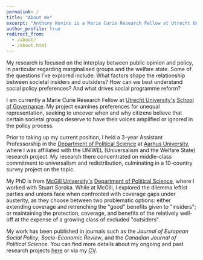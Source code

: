 ```yaml
---
permalink: /
title: "About me"
excerpt: "Anthony Kevins is a Marie Curie Research Fellow at Utrecht University's School of Governance. His research is focused on the interplay between public opinion and policy, in particular regarding marginalised groups and the welfare state."
author_profile: true
redirect_from: 
  - /about/
  - /about.html
---
```


My research is focused on the interplay between public opinion and policy, in particular regarding marginalised groups and the welfare state. Some of the questions I've explored include: What factors shape the relationship between societal insiders and outsiders? How can we best understand social policy preferences? And what drives social programme reform? 

I am currently a Marie Curie Research Fellow at [Utrecht University's](https://www.uu.nl/en/) [School of Governance](https://www.uu.nl/en/organisation/utrecht-university-school-of-governance). My project examines preferences for unequal representation, seeking to uncover when and why citizens believe that certain societal groups deserve to have their voices amplified or ignored in the policy process.

Prior to taking up my current position, I held a 3-year Assistant Professorship in the [Department of Political Science](http://ps.au.dk/en/) at [Aarhus University](http://au.dk/en/), where I was affiliated with the UNIWEL (Universalism and the Welfare State) research project. My research there concentrated on middle-class commitment to universalism and redistribution, culminating in a 10-country survey project on the topic.

My PhD is from [McGill University's](http://www.mcgill.ca/) [Department of Political Science](http://www.mcgill.ca/politicalscience/), where I worked with Stuart Soroka. While at McGill, I explored the dilemma leftist parties and unions face when confronted with coverage gaps under austerity, as they choose between two problematic options: either extending coverage and retrenching the "good" benefits given to "insiders"; or maintaining the protection, coverage, and benefits of the relatively well-off at the expense of a growing class of excluded "outsiders".

My work has been published in journals such as the *Journal of European Social Policy*, *Socio-Economic Review*, and the *Canadian Journal of Political Science*. You can find more details about my ongoing and past research projects [here](http://anthonykevins.github.io/research.html) or via my [CV](http://anthonykevins.github.io/files/CV.pdf).